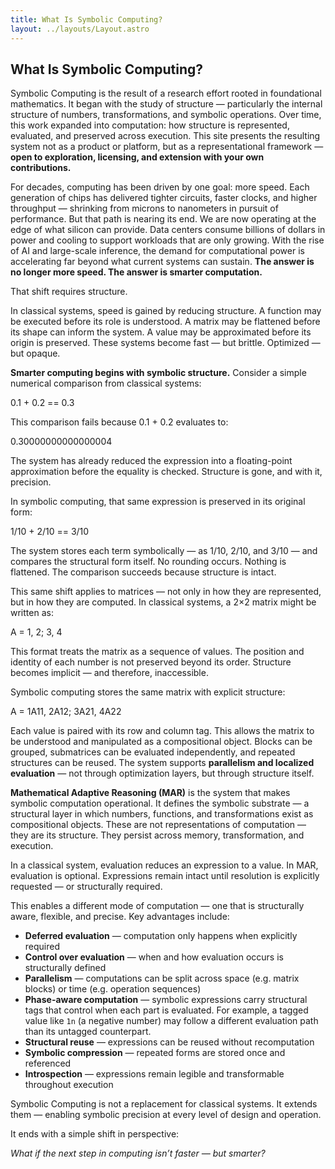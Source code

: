 ```yaml
---
title: What Is Symbolic Computing?
layout: ../layouts/Layout.astro
---
```


## What Is Symbolic Computing?

Symbolic Computing is the result of a research effort rooted in foundational mathematics. It began with the study of structure — particularly the internal structure of numbers, transformations, and symbolic operations. Over time, this work expanded into computation: how structure is represented, evaluated, and preserved across execution. This site presents the resulting system not as a product or platform, but as a representational framework —  **open to exploration, licensing, and extension with your own contributions.**

For decades, computing has been driven by one goal: more speed. Each generation of chips has delivered tighter circuits, faster clocks, and higher throughput — shrinking from microns to nanometers in pursuit of performance. But that path is nearing its end. We are now operating at the edge of what silicon can provide. Data centers consume billions of dollars in power and cooling to support workloads that are only growing. With the rise of AI and large-scale inference, the demand for computational power is accelerating far beyond what current systems can sustain. **The answer is no longer more speed. The answer is smarter computation.**

That shift requires structure.

In classical systems, speed is gained by reducing structure. A function may be executed before its role is understood. A matrix may be flattened before its shape can inform the system. A value may be approximated before its origin is preserved. These systems become fast — but brittle. Optimized — but opaque.

**Smarter computing begins with symbolic structure.** Consider a simple numerical comparison from classical systems:

0.1 + 0.2 == 0.3

This comparison fails because 0.1 + 0.2 evaluates to:

0.30000000000000004

The system has already reduced the expression into a floating-point approximation before the equality is checked. Structure is gone, and with it, precision.

In symbolic computing, that same expression is preserved in its original form:

1/10 + 2/10 == 3/10

The system stores each term symbolically — as 1/10, 2/10, and 3/10 — and compares the structural form itself. No rounding occurs. Nothing is flattened. The comparison succeeds because structure is intact.

This same shift applies to matrices — not only in how they are represented, but in how they are computed. In classical systems, a 2×2 matrix might be written as:

A = 1, 2; 3, 4

This format treats the matrix as a sequence of values. The position and identity of each number is not preserved beyond its order. Structure becomes implicit — and therefore, inaccessible.

Symbolic computing stores the same matrix with explicit structure:

A = 1A11, 2A12; 3A21, 4A22

Each value is paired with its row and column tag. This allows the matrix to be understood and manipulated as a compositional object. Blocks can be grouped, submatrices can be evaluated independently, and repeated structures can be reused. The system supports **parallelism and localized evaluation** — not through optimization layers, but through structure itself.

**Mathematical Adaptive Reasoning (MAR)** is the system that makes symbolic computation operational. It defines the symbolic substrate — a structural layer in which numbers, functions, and transformations exist as compositional objects. These are not representations of computation — they are its structure. They persist across memory, transformation, and execution.

In a classical system, evaluation reduces an expression to a value. In MAR, evaluation is optional. Expressions remain intact until resolution is explicitly requested — or structurally required.

This enables a different mode of computation — one that is structurally aware, flexible, and precise. Key advantages include:

- **Deferred evaluation** — computation only happens when explicitly required  
- **Control over evaluation** — when and how evaluation occurs is structurally defined  
- **Parallelism** — computations can be split across space (e.g. matrix blocks) or time (e.g. operation sequences)  
- **Phase-aware computation** — symbolic expressions carry structural tags that control when each part is evaluated. For example, a tagged value like `1n` (a negative number) may follow a different evaluation path than its untagged counterpart.  
- **Structural reuse** — expressions can be reused without recomputation  
- **Symbolic compression** — repeated forms are stored once and referenced  
- **Introspection** — expressions remain legible and transformable throughout execution

Symbolic Computing is not a replacement for classical systems. It extends them — enabling symbolic precision at every level of design and operation.

It ends with a simple shift in perspective:

*What if the next step in computing isn’t faster — but smarter?*

